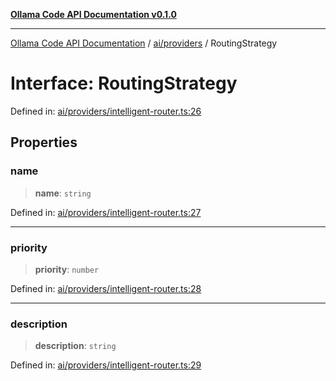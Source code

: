 [**Ollama Code API Documentation v0.1.0**](../../../README.md)

***

[Ollama Code API Documentation](../../../modules.md) / [ai/providers](../README.md) / RoutingStrategy

# Interface: RoutingStrategy

Defined in: [ai/providers/intelligent-router.ts:26](https://github.com/erichchampion/ollama-code/blob/f579fc18d250ee6a96568b59118babb3bbd950b6/ollama-code/src/ai/providers/intelligent-router.ts#L26)

## Properties

### name

> **name**: `string`

Defined in: [ai/providers/intelligent-router.ts:27](https://github.com/erichchampion/ollama-code/blob/f579fc18d250ee6a96568b59118babb3bbd950b6/ollama-code/src/ai/providers/intelligent-router.ts#L27)

***

### priority

> **priority**: `number`

Defined in: [ai/providers/intelligent-router.ts:28](https://github.com/erichchampion/ollama-code/blob/f579fc18d250ee6a96568b59118babb3bbd950b6/ollama-code/src/ai/providers/intelligent-router.ts#L28)

***

### description

> **description**: `string`

Defined in: [ai/providers/intelligent-router.ts:29](https://github.com/erichchampion/ollama-code/blob/f579fc18d250ee6a96568b59118babb3bbd950b6/ollama-code/src/ai/providers/intelligent-router.ts#L29)
